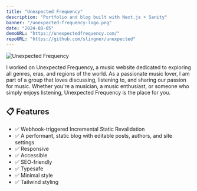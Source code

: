 ```yaml
---
title: "Unexpected Frequency"
description: "Portfolio and blog built with Next.js + Sanity"
banner: "/unexpected-frequency-logo.png"
date: "2024-08-05"
demoURL: "https://unexpectedfrequency.com/"
repoURL: "https://github.com/slingner/unexpected"
---
```


![Unexpected Frequency](/unexpected-frequency-logo.png)

I worked on Unexpected Frequency, a music website dedicated to exploring all genres, eras, and regions of the world. As a passionate music lover, I am part of a group that loves discussing, listening to, and sharing our passion for music. Whether you're a musician, a music enthusiast, or someone who simply enjoys listening, Unexpected Frequency is the place for you.


<!-- ## 🚀 Deploy your own

<div class="flex gap-2">
  <a target="_blank" aria-label="Deploy with Vercel" href="https://vercel.com/new/clone?repository-url=https://github.com/markhorn-dev/astro-sphere">
    <img src="/deploy_vercel.svg" />
  </a>
  <a target="_blank" aria-label="Deploy with Netlify" href="https://app.netlify.com/start/deploy?repository=https://github.com/markhorn-dev/astro-sphere">
    <img src="/deploy_netlify.svg" />
  </a>
</div> -->

## 📋 Features

- ✅ Webhook-triggered Incremental Static Revalidation
- ✅ A performant, static blog with editable posts, authors, and site settings
- ✅ Responsive
- ✅ Accessible
- ✅ SEO-friendly
- ✅ Typesafe
- ✅ Minimal style
- ✅ Tailwind styling
<!-- - ✅ MDX Support (components in your markdown)
- ✅ Searchable content (posts and projects) -->
<!-- - ✅ Light/Dark Theme -->
<!-- - ✅ Auto generated sitemap
- ✅ Auto generated RSS Feed -->
<!-- - ✅ Markdown support -->
<!-- - ✅ Animated UI -->



<!-- ## 💯 Lighthouse score

![Astro Sphere Lighthouse Score](/lighthouse-nano.jpg) -->

<!-- ## 🕊️ Lightweight

All pages under 100kb (including fonts) -->

<!-- ## ⚡︎ Fast

Rendered in ~40ms on localhost -->
<!--
## 📄 Configuration

The blog posts on the demo serve as the documentation and configuration. -->

<!-- ## 💻 Commands

All commands are run from the root of the project, from a terminal:

Replace npm with your package manager of choice. `npm`, `pnpm`, `yarn`, `bun`, etc

| Command                   | Action                                            |
| :------------------------ | :------------------------------------------------ |
| `npm install`             | Installs dependencies                             |
| `npm run dev`             | Starts local dev server at `localhost:4321`       |
| `npm run sync`            | Generates TypeScript types for all Astro modules. |
| `npm run build`           | Build your production site to `./dist/`           |
| `npm run preview`         | Preview your build locally, before deploying      |
| `npm run astro ...`       | Run CLI commands like `astro add`, `astro check`  |
| `npm run astro -- --help` | Get help using the Astro CLI                      |
| `npm run lint`            | Run ESLint                                        |
| `npm run lint:fix`        | Auto-fix ESLint issues                            | -->

<!-- ## 🏛️ License

MIT -->
